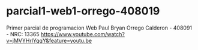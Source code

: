 # parcial1-web1-orrego-408019
Primer parcial de programacion Web
Paul Bryan Orrego Calderon - 408091 - NRC: 13365
https://www.youtube.com/watch?v=jMVYHrlYqqY&feature=youtu.be

